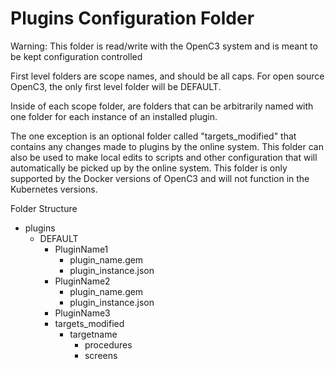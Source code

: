 # Plugins Configuration Folder

Warning: This folder is read/write with the OpenC3 system and is meant to be kept configuration controlled

First level folders are scope names, and should be all caps.  For open source OpenC3, the only first level folder will be DEFAULT.

Inside of each scope folder, are folders that can be arbitrarily named with one folder for each instance of an installed plugin.

The one exception is an optional folder called "targets_modified" that contains any changes made to plugins by the online system.
This folder can also be used to make local edits to scripts and other configuration that will automatically be picked up by the online system.
This folder is only supported by the Docker versions of OpenC3 and will not function in the Kubernetes versions.

Folder Structure
* plugins
    * DEFAULT
        * PluginName1
            * plugin_name.gem
            * plugin_instance.json
        * PluginName2
            * plugin_name.gem
            * plugin_instance.json
        * PluginName3
        * targets_modified
            * targetname
                * procedures
                * screens
